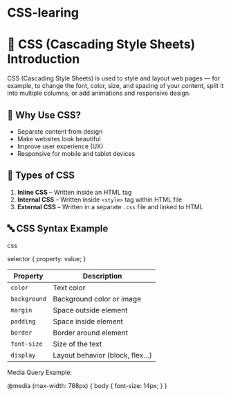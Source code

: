 # CSS-learing

# 🎨 CSS (Cascading Style Sheets) Introduction

CSS (Cascading Style Sheets) is used to style and layout web pages — for example, to change the font, color, size, and spacing of your content, split it into multiple columns, or add animations and responsive design.

## 📌 Why Use CSS?

- Separate content from design
- Make websites look beautiful
- Improve user experience (UX)
- Responsive for mobile and tablet devices

## 🧠 Types of CSS

1. **Inline CSS** – Written inside an HTML tag  
2. **Internal CSS** – Written inside `<style>` tag within HTML file  
3. **External CSS** – Written in a separate `.css` file and linked to HTML

## 🔤 CSS Syntax Example

css


selector {
  property: value;
}


| Property     | Description                    |
| ------------ | ------------------------------ |
| `color`      | Text color                     |
| `background` | Background color or image      |
| `margin`     | Space outside element          |
| `padding`    | Space inside element           |
| `border`     | Border around element          |
| `font-size`  | Size of the text               |
| `display`    | Layout behavior (block, flex…) |



Media Query Example:

@media (max-width: 768px) {
  body {
    font-size: 14px;
  }
}

